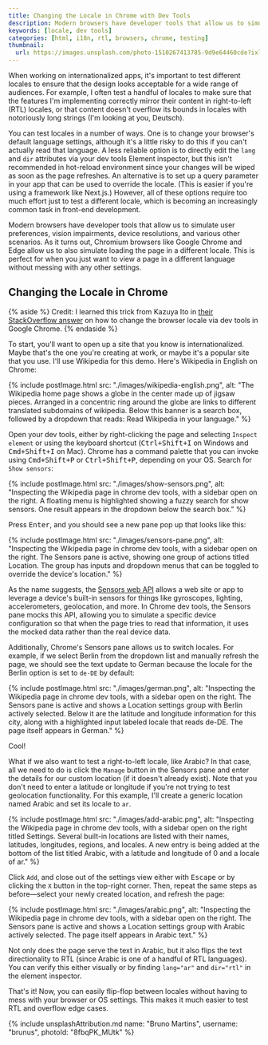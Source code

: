 ```yaml
---
title: Changing the Locale in Chrome with Dev Tools
description: Modern browsers have developer tools that allow us to simulate user preferences, vision impairments, device resolutions, and various other scenarios. Chromium browsers in particular allow us to also simulate loading the page in a different locale.
keywords: [locale, dev tools]
categories: [html, i18n, rtl, browsers, chrome, testing]
thumbnail:
  url: https://images.unsplash.com/photo-1510267413785-9d9e64460cde?ixlib=rb-1.2.1&ixid=MnwxMjA3fDB8MHxwaG90by1wYWdlfHx8fGVufDB8fHx8&auto=format&fit=crop&w=1600&h=900&q=80
---
```


When working on internationalized apps, it's important to test different locales to ensure that the design looks acceptable for a wide range of audiences. For example, I often test a handful of locales to make sure that the features I'm implementing correctly mirror their content in right-to-left (RTL) locales, or that content doesn't overflow its bounds in locales with notoriously long strings (I'm looking at you, Deutsch).

You can test locales in a number of ways. One is to change your browser's default language settings, although it's a little risky to do this if you can't actually read that language. A less reliable option is to directly edit the `lang` and `dir` attributes via your dev tools Element inspector, but this isn't recommended in hot-reload environment since your changes will be wiped as soon as the page refreshes. An alternative is to set up a query parameter in your app that can be used to override the locale. (This is easier if you're using a framework like Next.js.) However, all of these options require too much effort just to test a different locale, which is becoming an increasingly common task in front-end development.

Modern browsers have developer tools that allow us to simulate user preferences, vision impairments, device resolutions, and various other scenarios. As it turns out, Chromium browsers like Google Chrome and Edge allow us to also simulate loading the page in a different locale. This is perfect for when you just want to view a page in a different language without messing with any other settings.

## Changing the Locale in Chrome

{% aside %}
  Credit: I learned this trick from Kazuya Ito in [their StackOverflow answer](https://stackoverflow.com/a/69149258/5323344) on how to change the browser locale via dev tools in Google Chrome.
{% endaside %}

To start, you'll want to open up a site that you know is internationalized. Maybe that's the one you're creating at work, or maybe it's a popular site that you use. I'll use Wikipedia for this demo. Here's Wikipedia in English on Chrome:

{% include postImage.html src: "./images/wikipedia-english.png", alt: "The Wikipedia home page shows a globe in the center made up of jigsaw pieces. Arranged in a concentric ring around the globe are links to different translated subdomains of wikipedia. Below this banner is a search box, followed by a dropdown that reads: Read Wikipedia in your language." %}

Open your dev tools, either by right-clicking the page and selecting `Inspect element` or using the keyboard shortcut (<kbd>Ctrl+Shift+I</kbd> on Windows and <kbd>Cmd+Shift+I</kbd> on Mac). Chrome has a command palette that you can invoke using <kbd>Cmd+Shift+P</kbd> or <kbd>Ctrl+Shift+P</kbd>, depending on your OS. Search for `Show sensors`:

{% include postImage.html src: "./images/show-sensors.png", alt: "Inspecting the Wikipedia page in chrome dev tools, with a sidebar open on the right. A floating menu is highlighted showing a fuzzy search for show sensors. One result appears in the dropdown below the search box." %}

Press <kbd>Enter</kbd>, and you should see a new pane pop up that looks like this:

{% include postImage.html src: "./images/sensors-pane.png", alt: "Inspecting the Wikipedia page in chrome dev tools, with a sidebar open on the right. The Sensors pane is active, showing one group of actions titled Location. The group has inputs and dropdown menus that can be toggled to override the device's location." %}

As the name suggests, the [Sensors web API](https://developer.mozilla.org/en-US/docs/Web/API/Sensor_APIs) allows a web site or app to leverage a device's built-in sensors for things like gyroscopes, lighting, accelerometers, geolocation, and more. In Chrome dev tools, the Sensors pane mocks this API, allowing you to simulate a specific device configuration so that when the page tries to read that information, it uses the mocked data rather than the real device data.

Additionally, Chrome's Sensors pane allows us to switch locales. For example, if we select Berlin from the dropdown list and manually refresh the page, we should see the text update to German because the locale for the Berlin option is set to `de-DE` by default:

{% include postImage.html src: "./images/german.png", alt: "Inspecting the Wikipedia page in chrome dev tools, with a sidebar open on the right. The Sensors pane is active and shows a Location settings group with Berlin actively selected. Below it are the latitude and longitude information for this city, along with a highlighted input labeled locale that reads de-DE. The page itself appears in German." %}

Cool!

What if we also want to test a right-to-left locale, like Arabic? In that case, all we need to do is click the `Manage` button in the Sensors pane and enter the details for our custom location (if it doesn't already exist). Note that you don't need to enter a latitude or longitude if you're not trying to test geolocation functionality. For this example, I'll create a generic location named Arabic and set its locale to `ar`.

{% include postImage.html src: "./images/add-arabic.png", alt: "Inspecting the Wikipedia page in chrome dev tools, with a sidebar open on the right titled Settings. Several built-in locations are listed with their names, latitudes, longitudes, regions, and locales. A new entry is being added at the bottom of the list titled Arabic, with a latitude and longitude of 0 and a locale of ar." %}

Click `Add`, and close out of the settings view either with <kbd>Escape</kbd> or by clicking the `X` button in the top-right corner. Then, repeat the same steps as before—select your newly created location, and refresh the page:

{% include postImage.html src: "./images/arabic.png", alt: "Inspecting the Wikipedia page in chrome dev tools, with a sidebar open on the right. The Sensors pane is active and shows a Location settings group with Arabic actively selected. The page itself appears in Arabic text." %}

Not only does the page serve the text in Arabic, but it also flips the text directionality to RTL (since Arabic is one of a handful of RTL languages). You can verify this either visually or by finding `lang="ar"` and `dir="rtl"` in the element inspector.

That's it! Now, you can easily flip-flop between locales without having to mess with your browser or OS settings. This makes it much easier to test RTL and overflow edge cases.

{% include unsplashAttribution.md name: "Bruno Martins", username: "brunus", photoId: "8fbqPK_MUtk" %}
